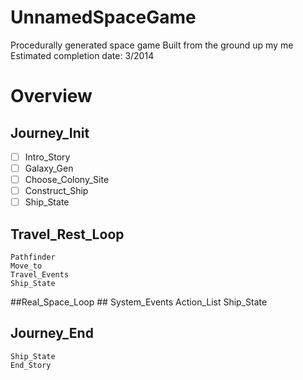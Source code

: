 UnnamedSpaceGame
================

Procedurally generated space game
Built from the ground up my me
Estimated completion date: 3/2014

# Overview #

## Journey_Init ##
- [ ] Intro_Story
- [ ] Galaxy_Gen
- [ ] Choose_Colony_Site
- [ ] Construct_Ship
- [ ] Ship_State

## Travel_Rest_Loop ##
    Pathfinder
    Move_to
    Travel_Events
    Ship_State

##Real_Space_Loop ##
    System_Events
    Action_List
    Ship_State
        
## Journey_End ##
    Ship_State
    End_Story
